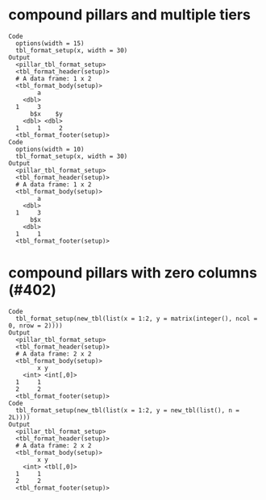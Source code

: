 # compound pillars and multiple tiers

    Code
      options(width = 15)
      tbl_format_setup(x, width = 30)
    Output
      <pillar_tbl_format_setup>
      <tbl_format_header(setup)>
      # A data frame: 1 x 2
      <tbl_format_body(setup)>
            a
        <dbl>
      1     3
          b$x    $y
        <dbl> <dbl>
      1     1     2
      <tbl_format_footer(setup)>
    Code
      options(width = 10)
      tbl_format_setup(x, width = 30)
    Output
      <pillar_tbl_format_setup>
      <tbl_format_header(setup)>
      # A data frame: 1 x 2
      <tbl_format_body(setup)>
            a
        <dbl>
      1     3
          b$x
        <dbl>
      1     1
      <tbl_format_footer(setup)>

# compound pillars with zero columns (#402)

    Code
      tbl_format_setup(new_tbl(list(x = 1:2, y = matrix(integer(), ncol = 0, nrow = 2))))
    Output
      <pillar_tbl_format_setup>
      <tbl_format_header(setup)>
      # A data frame: 2 x 2
      <tbl_format_body(setup)>
            x y        
        <int> <int[,0]>
      1     1          
      2     2          
      <tbl_format_footer(setup)>
    Code
      tbl_format_setup(new_tbl(list(x = 1:2, y = new_tbl(list(), n = 2L))))
    Output
      <pillar_tbl_format_setup>
      <tbl_format_header(setup)>
      # A data frame: 2 x 2
      <tbl_format_body(setup)>
            x y        
        <int> <tbl[,0]>
      1     1          
      2     2          
      <tbl_format_footer(setup)>

